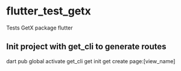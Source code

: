 # flutter_test_getx

Tests GetX package flutter

## Init project with get_cli to generate routes
dart pub global activate get_cli
get init
get create page:[view_name]

